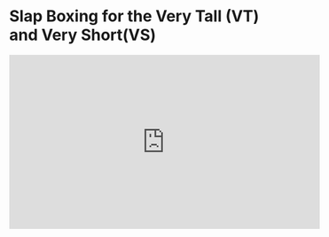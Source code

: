 <h1>Slap Boxing for the Very Tall (VT) and Very Short(VS)</h1>

<iframe width="560" height="315" src="https://www.youtube.com/embed/9YFuO0cYTlo?si=2T13twrIDvWTVsLA" title="YouTube video player" frameborder="0" allow="accelerometer; autoplay; clipboard-write; encrypted-media; gyroscope; picture-in-picture; web-share" referrerpolicy="strict-origin-when-cross-origin" allowfullscreen></iframe>

